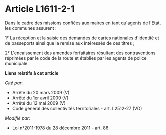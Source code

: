 # Article L1611-2-1

Dans le cadre des missions confiées aux maires en tant qu'agents de l'Etat, les communes assurent : 

1° La réception et la saisie des demandes de cartes nationales d'identité et de passeports ainsi que la remise aux intéressés
de ces titres ; 

2° L'encaissement des amendes forfaitaires résultant des contraventions réprimées par le code de la route et établies par les
agents de police municipale.

**Liens relatifs à cet article**

_Cité par_:

  - Arrêté du 20 mars 2009 (V)
  - Arrêté du 1er avril 2009 (V)
  - Arrêté du 12 mai 2009 (V)
  - Code général des collectivités territoriales - art. L2512-27 (VD)

_Modifié par_:

  - Loi n°2011-1978 du 28 décembre 2011 - art. 86
